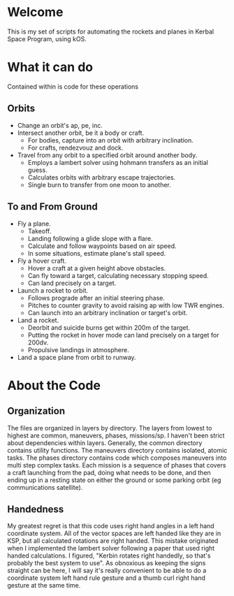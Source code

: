 # Welcome

This is my set of scripts for automating the rockets and planes in Kerbal Space Program, using kOS.

# What it can do

Contained within is code for these operations

## Orbits
* Change an orbit's ap, pe, inc.
* Intersect another orbit, be it a body or craft.
    * For bodies, capture into an orbit with arbitrary inclination.
    * For crafts, rendezvouz and dock.
* Travel from any orbit to a specified orbit around another body.
    * Employs a lambert solver using hohmann transfers as an initial guess.
    * Calculates orbits with arbitrary escape trajectories.
    * Single burn to transfer from one moon to another.

## To and From Ground
* Fly a plane.
    * Takeoff.
    * Landing following a glide slope with a flare.
    * Calculate and follow waypoints based on air speed.
    * In some situations, estimate plane's stall speed.
* Fly a hover craft.
    * Hover a craft at a given height above obstacles.
    * Can fly toward a target, calculating necessary stopping speed.
    * Can land precisely on a target.
* Launch a rocket to orbit.
    * Follows prograde after an initial steering phase.
    * Pitches to counter gravity to avoid raising ap with low TWR engines.
    * Can launch into an arbitrary inclination or target's orbit.
* Land a rocket.
    * Deorbit and suicide burns get within 200m of the target.
    * Putting the rocket in hover mode can land precisely on a target for 200dv.
    * Propulsive landings in atmosphere.
* Land a space plane from orbit to runway.

# About the Code

## Organization
The files are organized in layers by directory. The layers from lowest to highest are common, maneuvers, phases, missions/sp. I haven't been strict about dependencies within layers. Generally, the common directory contains utility functions. The maneuvers directory contains isolated, atomic tasks. The phases directory contains code which composes maneuvers into multi step complex tasks. Each mission is a sequence of phases that covers a craft launching from the pad, doing what needs to be done, and then ending up in a resting state on either the ground or some parking orbit (eg communications satellite).

## Handedness
My greatest regret is that this code uses right hand angles in a left hand coordinate system. All of the vector spaces are left handed like they are in KSP, but all calculated rotations are right handed. This mistake originated when I implemented the lambert solver following a paper that used right handed calculations. I figured, "Kerbin rotates right handedly, so that's probably the best system to use". As obnoxious as keeping the signs straight can be here, I will say it's really convenient to be able to do a coordinate system left hand rule gesture and a thumb curl right hand gesture at the same time.